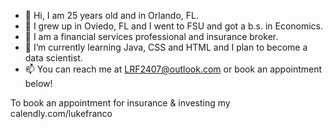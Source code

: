 - 👋 Hi, I am 25 years old and in Orlando, FL. 
- 👀 I grew up in Oviedo, FL and I went to FSU and got a b.s. in Economics. 
- 🌱 I am a financial services professional and insurance broker. 
- 💞️ I’m currently learning Java, CSS and HTML and I plan to become a data scientist.
- 📫 You can reach me at LRF2407@outlook.com or book an appointment below!

To book an appointment for insurance & investing my calendly.com/lukefranco

<!---
LukeFranco/LukeFranco is a ✨ special ✨ repository because its `README.md` (this file) appears on your GitHub profile.
You can click the Preview link to take a look at your changes.
--->
